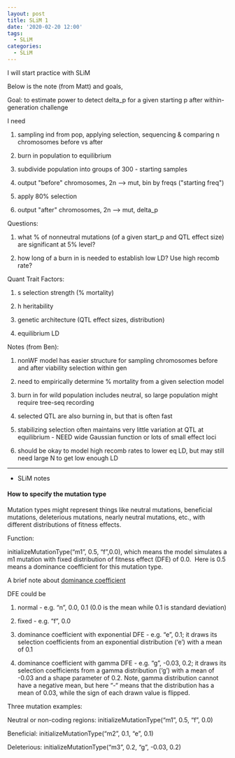```yaml
---
layout: post
title: SLiM 1
date: '2020-02-20 12:00'
tags:
  - SLiM
categories:
  - SLiM
---
```


I will start practice with SLiM 

Below is the note (from Matt) and goals,

Goal: to estimate power to detect delta_p for a given starting p after within-generation challenge

I need 

1. sampling ind from pop, applying selection, sequencing & comparing n chromosomes before vs after

2. burn in population to equilibrium

3. subdivide population into groups of 300 - starting samples

4. output "before" chromosomes, 2n --> mut, bin by freqs ("starting freq")

5. apply 80% selection

6. output "after" chromosomes, 2n --> mut, delta_p

Questions:

1. what % of nonneutral mutations (of a given start_p and QTL effect size) are significant at 5% level?

2. how long of a burn in is needed to establish low LD? Use high recomb rate?

Quant Trait Factors:

1. s selection strength (% mortality)

2. h heritability

3. genetic architecture (QTL effect sizes, distribution)

4. equilibrium LD 

Notes (from Ben):

1. nonWF model has easier structure for sampling chromosomes before and after viability selection within gen

2. need to empirically determine % mortality from a given selection model

3. burn in for wild population includes neutral, so large population might require tree-seq recording

4. selected QTL are also burning in, but that is often fast

5. stabilizing selection often maintains very little variation at QTL at equilibrium -
	NEED wide Gaussian function
	or lots of small effect loci

6. should be okay to model high recomb rates to lower eq LD, but may still need large N to get low enough LD

---

- SLiM notes

#### How to specify the mutation type

Mutation types might represent things like neutral mutations, beneficial mutations, deleterious mutations, nearly neutral mutations, etc., with different distributions of fitness effects. 

Function: 

initializeMutationType(“m1”, 0.5, “f”,0.0), which means the model simulates a m1 mutation with fixed distribution of fitness effect (DFE) of 0.0.  Here is 0.5 means a dominance coefficient for this mutation type.

A brief note about [dominance coefficient](http://www.uvm.edu/~dstratto/bcor102/readings/0_MutationSelectionBalance.pdf) 

DFE could be 

1. normal - e.g. “n”, 0.0, 0.1 (0.0 is the mean while 0.1 is standard deviation) 

2. fixed - e.g. “f”, 0.0

3. dominance coefficient with exponential DFE - e.g. “e”, 0.1; it draws its selection coefficients from an exponential distribution (‘e’) with a mean of 0.1

4. dominance coefficient with gamma DFE - e.g. “g”, -0.03, 0.2; it draws its selection coefficients from a gamma distribution (‘g’) with a mean of -0.03 and a shape parameter of 0.2. Note, gamma distribution cannot have a negative mean, but here “-“ means that the distribution has a mean of 0.03, while the sign of each drawn value is flipped.

Three mutation examples:

Neutral or non-coding regions: initializeMutationType(“m1”, 0.5, “f”, 0.0)

Beneficial: initializeMutationType(“m2”, 0.1, “e”, 0.1)

Deleterious: initializeMutationType(“m3”, 0.2, “g”, -0.03, 0.2)




